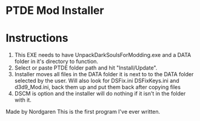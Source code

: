 # PTDE Mod Installer

# Instructions

1) This EXE needs to have UnpackDarkSoulsForModding.exe and a DATA folder in it's directory to function.
2) Select or paste PTDE folder path and hit "Install/Update".
3) Installer moves all files in the DATA folder it is next to to the DATA folder selected by the user. Will also look for DSFix.ini DSFixKeys.ini and d3d9_Mod.ini, back them up and put them back after copying files
4) DSCM is option and the installer will do nothing if it isn't in the folder with it.

Made by Nordgaren
This is the first program I've ever written.
